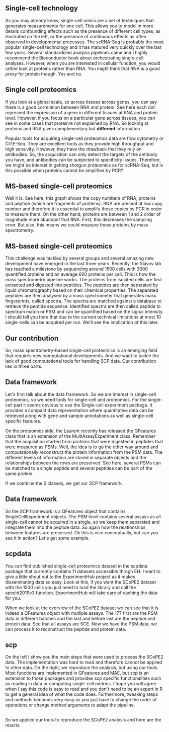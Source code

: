 

## Single-cell technology

As you may already know, single-cell omics are a set of techniques 
that generates measurements for one cell. This allows you to model in
more details confounding effects such as the presence of different 
cell types, as illustrated on the left, or the presence of continuous
effects as often observed in developmental processes. The scRNA-Seq is
probably the most popular single-cell technology and it has matured 
very quickly over the last few years. Several standardized analysis 
pipelines came and I highly recommend the Bioconductor book about 
orchestrating single-cell analyses. However, when you are interested 
in cellular function, you would rather look at proteins rather than 
RNA. You might think that RNA is a good proxy for protein though. Yes
and no. 

## Single cell proteomics

If you look at a global scale, so across tissues across genes, you can
say there is a good correlation between RNA and protein. See here each 
dot represent the expression of a gene in different tissues at RNA 
and protein level. However, if you focus on a particular gene across 
tissues, you can see in some cases that proteinre not explained by 
RNA. So looking at proteins and RNA gives complementary but **different** 
information. 

Popular tools for acquiring single-cell proteomics data are flow 
cytometry or CITE-Seq. They are excellent tools as they provide high
throughput and high sensivity. However, they have the drawback that 
they rely on antibodies. So, the acquisition can only detect the 
targets of the antibody you have, and antibodies can be subjected to 
specificity issues. Therefore, we might be interest in getting 
shotgun proteomics as for scRNA-Seq, but is this possible when
proteins cannot be amplified by PCR? 

## MS-based single-cell proteomics

Well it is. See here, this graph shows the copy numbers of RNA, 
proteins and peptide (which are fragments of proteins). RNA are 
present at low copy number and therefore it is essential to amplify 
those copies by PCR in order to measure them. On the other hand, 
proteins are between 1 and 2 order of magnitude more abundant that RNA.
First, this decreases the sampling error. But also, this means we 
could measure those proteins by mass spectrometry. 

## MS-based single-cell proteomics

This challenge was tackled by several groups and several amazing new
development have emerged in the last three years. Recently, the Slavov
lab has reached a milestone by sequencing around 1500 cells with 3000 
quantified proteins and an average 600 proteins per cell. This is how 
the mass spectrometry pipeline works. The proteins from isolated cells 
are first extracted and digested into peptides. The peptides are then 
separated by liquid chromatography based on their chemical properties. 
The separated peptides are then analysed by a mass spectrometer that 
generates mass fingerprints, called spectra. The spectra are matched
against a database to retrieve the peptide sequence. Identified 
spectra are then called peptide to spectrum match or PSM and can be 
quantified based on the signal intensity. I should tell you here that
due to the current technical limitations at most 10 single-cells can 
be acquired per run. We'll see the implication of this later.

## Our contribution

So, mass spectrometry-based single-cell proteomics is an emerging field 
that requires new computational developments. And we want to tackle 
the lack of good computational tools for handling SCP data. Our 
contribution lies in three parts: 

## Data framework 

Let's first talk about the data framework. So we are interest in 
single-cell proteomics, so we need tools for single-cell and 
proteomics. For the single-cell part it seems obvious to use the 
Single-cell experiment package. It provides a compact data 
representation where quantitative data can be retrieved along with 
gene and sample annotations as well as single-cell specific features. 

On the proteomics side, the Laurent recently has released the 
QFeatures class that is an extension of the MultiAssayExperiment 
class. Remember that the acquisition started from proteins that were
digested in peptides that were measured as PSMs. Well, the idea is to 
go the other way around and computationally reconstruct the protein 
information from the PSM data. The different levels of information are 
stored in separate objects and the relationships between the rows are 
preserved. See here, several PSMs can be matched to a single peptide 
and several peptides can be part of the same protein. 

If we combine the 2 classes, we get our SCP framework. 

## Data framework 

So the SCP framework is a QFeatures object that contains 
SingleCellExperiment objects. The PSM level contains several assays as
all single-cell cannot be acquired in a single, so we keep them 
separated and integrate them into the peptide data. So again how the 
relationships between features are preserved. Ok this is nice 
conceptually, but can you see it in action? Let's get some example. 

## scpdata

You can find published single-cell proteomics dataset in the scpdata 
package that currently contains 11 datasets accessible throgh EH. I 
want to give a little shout out to the ExperimentHub project as it 
makes disseminating data so easy. Look at this, if you want the SCoPE2 
dataset with the 1500 cells you just need to load the library and call
the specht2019v3 function. ExperimentHub will take care of caching the
data for you. 

When we look at the overview of the SCoPE2 dataset we can see that it 
is indeed a QFeatures object with mutliple assays. The 177 first are
the PSM data in different batches and the last and before last are 
the peptide and protein data. See that all assays are SCE. Now we have
the PSM data, we can process it to reconstruct the peptide and protein
data. 

## scp

On the left I show you the main steps that were used to process the 
SCoPE2 data. The implementation was hard to read and therefore cannot
be applied to other data. On the right, we reproduce the analysis, but
using our tools. Most functions are implemented in QFeatures and MAE, 
but scp is an extension to those packages and provides scp specific 
functionalities such as reading in data or computing single-cell 
metrics. I hope you will agree when I say this code is easy to read 
and you don't need to be an expert in R to get a general idea of what 
the code does. Furthermore, tweaking steps and methods becomes very 
easy as you just have to change the order of operations or change 
method arguments to adapt the pipeline. 

## 

So we applied our tools to reproduce the SCoPE2 analysis and here are 
the results. 























